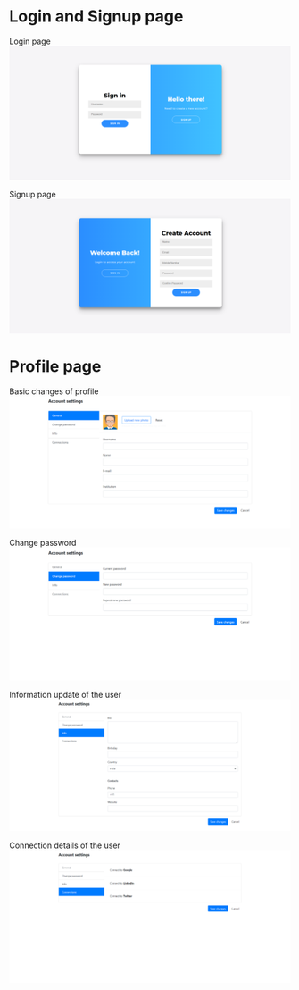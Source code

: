# Login and Signup page

Login page
![preview1](images/login.png)

Signup page
![preview2](images/signup.png)

# Profile page

Basic changes of profile
![preview3](images/p_general.png)

Change password
![preview4](images/p_pass.png)

Information update of the user
![preview5](images/p_info.png)

Connection details of the user
![preview6](images/p_connect.png)
